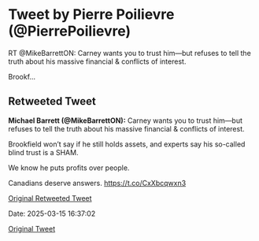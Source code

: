 # Tweet by Pierre Poilievre (@PierrePoilievre)

RT @MikeBarrettON: Carney wants you to trust him—but refuses to tell the truth about his massive financial &amp; conflicts of interest.

Brookf…

## Retweeted Tweet

**Michael Barrett (@MikeBarrettON):** Carney wants you to trust him—but refuses to tell the truth about his massive financial &amp; conflicts of interest.

Brookfield won’t say if he still holds assets, and experts say his so-called blind trust is a SHAM.

We know he puts profits over people.

Canadians deserve answers. https://t.co/CxXbcqwxn3

[Original Retweeted Tweet](https://x.com/MikeBarrettON/status/1900871081977594062)

Date: 2025-03-15 16:37:02

[Original Tweet](https://x.com/PierrePoilievre/status/1900949371392287113)
